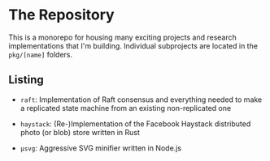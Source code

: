 The Repository
==============

This is a monorepo for housing many exciting projects and research implementations that I'm building. Individual subprojects are located in the `pkg/[name]` folders.


Listing
-------

- `raft`: Implementation of Raft consensus and everything needed to make a replicated state machine from an existing non-replicated one

- `haystack`: (Re-)Implementation of the Facebook Haystack distributed photo (or blob) store written in Rust

- `μsvg`: Aggressive SVG minifier written in Node.js

